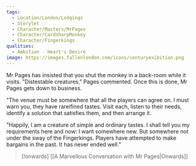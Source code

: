```yaml
---
tags:
  - Location/London/Lodgings
  - Storylet
  - Character/Masters/MrPages
  - Character/CardsharpMonkey
  - Character/Fingerkings
qualities:
  - Ambition - Heart's Desire
image: https://images.fallenlondon.com/icons/centuryexibition.png
---
```

Mr Pages has insisted that you shut the monkey in a back-room while it visits. "Distestable creatures," Pages commented. Once this is done, Mr Pages gets down to business.

"The venue must be somewhere that all the players can agree on. I must warn you, they have rareifined tastes. Visit each, listen to their needs, identify a solution that satisfies them, and then arrange it.

"Happily, I am a creature of simple and ordinary tastes. I shall tell you my requirements here and now: I want somewhere new. But somewhere not under the sway of the Fingerkings. Players have attempted to make bargains in the past. It has never ended well."

> [!onwards] [[A Marvellous Conversation with Mr Pages|Onwards]]